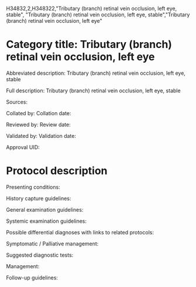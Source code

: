 H34832,2,H348322,"Tributary (branch) retinal vein occlusion, left eye, stable", "Tributary (branch) retinal vein occlusion, left eye, stable","Tributary (branch) retinal vein occlusion, left eye"
# Category title: Tributary (branch) retinal vein occlusion, left eye

Abbreviated description: Tributary (branch) retinal vein occlusion, left eye, stable

Full description: Tributary (branch) retinal vein occlusion, left eye, stable

Sources:

Collated by:
Collation date:

Reviewed by:
Review date:

Validated by:
Validation date:

Approval UID:

# Protocol description

Presenting conditions:

History capture guidelines:

General examination guidelines:

Systemic examination guidelines:

Possible differential diagnoses with links to related protocols:

Symptomatic / Palliative management:

Suggested diagnostic tests:

Management:

Follow-up guidelines:

